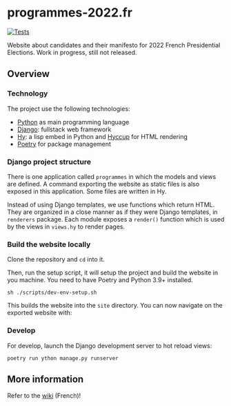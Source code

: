 # programmes-2022.fr

[![Tests](https://github.com/Arkelis/programmes-2022/actions/workflows/ci.yml/badge.svg)](https://github.com/Arkelis/programmes-2022/actions/workflows/ci.yml)

Website about candidates and their manifesto for 2022 French Presidential Elections.
Work in progress, still not released.

## Overview

### Technology

The project use the following technologies:

- [Python](https://docs.python.org/) as main programming language
- [Django](https://docs.djangoproject.com/en/4.0/): fullstack web framework
- [Hy](https://docs.hylang.org/en/alpha/): a lisp embed in Python and [Hyccup](https://hyccup.pycolore.fr) for HTML rendering
- [Poetry](https://python-poetry.org/) for package management

### Django project structure

There is one application called `programmes` in which the models and views are defined.
A command exporting the website as static files is also exposed in this application.
Some files are written in Hy.

Instead of using Django templates, we use functions which return HTML. They are organized
in a close manner as if they were Django templates, in `renderers` package. Each module
exposes a `render()` function which is used by the views in `views.hy` to render pages. 

### Build the website locally

Clone the repository and `cd` into it.

Then, run the setup script, it will setup the project and build the website in you machine.
You need to have Poetry and Python 3.9+ installed.

```
sh ./scripts/dev-env-setup.sh
```

This builds the website into the `site` directory.
You can now navigate on the exported website with:

### Develop

For develop, launch the Django development server to hot reload views:

```
poetry run ython manage.py runserver
```

## More information

Refer to the [wiki](https://github.com/Arkelis/programmes-2022/wiki) (French)!
